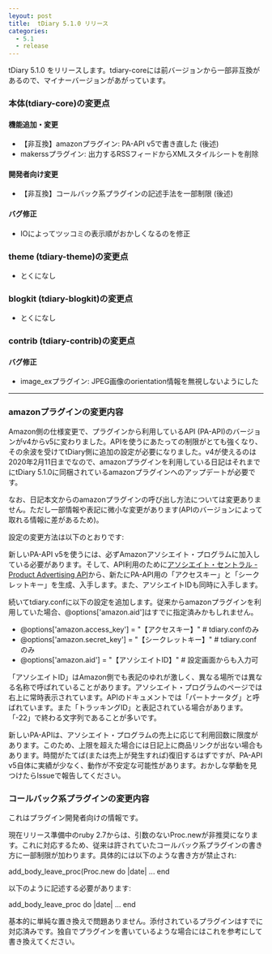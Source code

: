 ```yaml
---
leyout: post
title:  tDiary 5.1.0 リリース
categories:
  - 5.1
  - release
---
```

tDiary 5.1.0 をリリースします。tdiary-coreには前バージョンから一部非互換があるので、マイナーバージョンがあがっています。

### 本体(tdiary-core)の変更点
#### 機能追加・変更
* 【非互換】amazonプラグイン: PA-API v5で書き直した (後述)
* makerssプラグイン: 出力するRSSフィードからXMLスタイルシートを削除

#### 開発者向け変更
* 【非互換】コールバック系プラグインの記述手法を一部制限 (後述)

#### バグ修正
* IOによってツッコミの表示順がおかしくなるのを修正

### theme (tdiary-theme)の変更点
* とくになし

### blogkit (tdiary-blogkit)の変更点
* とくになし

### contrib (tdiary-contrib)の変更点
#### バグ修正
* image_exプラグイン: JPEG画像のorientation情報を無視しないようにした

----

### amazonプラグインの変更内容
Amazon側の仕様変更で、プラグインから利用しているAPI (PA-API)のバージョンがv4からv5に変わりました。APIを使うにあたっての制限がとても強くなり、その余波を受けてtDiary側に追加の設定が必要になりました。v4が使えるのは2020年2月11日までなので、amazonプラグインを利用している日記はそれまでにtDiary 5.1.0に同梱されているamazonプラグインへのアップデートが必要です。

なお、日記本文からのamazonプラグインの呼び出し方法については変更ありません。ただし一部情報や表記に微小な変更があります(APIのバージョンによって取れる情報に差があるため)。

設定の変更方法は以下のとおりです:

新しいPA-API v5を使うには、必ずAmazonアソシエイト・プログラムに加入している必要があります。そして、API利用のために[アソシエイト・セントラル - Product Advertising API](https://affiliate.amazon.co.jp/assoc_credentials/home)から、新たにPA-API用の「アクセスキー」と「シークレットキー」を生成、入手します。また、アソシエイトIDも同時に入手します。

続いてtdiary.confに以下の設定を追加します。従来からamazonプラグインを利用していた場合、@options['amazon.aid']はすでに指定済みかもしれません。

* @options['amazon.access_key'] = "【アクセスキー】" # tdiary.confのみ
* @options['amazon.secret_key'] = "【シークレットキー】" # tdiary.confのみ
* @options['amazon.aid'] = "【アソシエイトID】" # 設定画面からも入力可

「アソシエイトID」はAmazon側でも表記のゆれが激しく、異なる場所では異なる名称で呼ばれていることがあります。アソシエイト・プログラムのページでは右上に常時表示されています。APIのドキュメントでは「パートナータグ」と呼ばれています。また「トラッキングID」と表記されている場合があります。「-22」で終わる文字列であることが多いです。

新しいPA-APIは、アソシエイト・プログラムの売上に応じて利用回数に限度があります。このため、上限を超えた場合には日記上に商品リンクが出ない場合もあります。時間がたてば(または売上が発生すれば)復旧するはずですが、PA-API v5自体に実績が少なく、動作が不安定な可能性があります。おかしな挙動を見つけたらIssueで報告してください。

### コールバック系プラグインの変更内容
これはプラグイン開発者向けの情報です。

現在リリース準備中のruby 2.7からは、引数のないProc.newが非推奨になります。これに対応するため、従来は許されていたコールバック系プラグインの書き方に一部制限が加わります。具体的には以下のような書き方が禁止され:

 add_body_leave_proc(Proc.new do |date|
    ...
 end

以下のように記述する必要があります:


 add_body_leave_proc do |date|
    ...
 end

基本的に単純な置き換えで問題ありません。添付されているプラグインはすでに対応済みです。独自でプラグインを書いているような場合にはこれを参考にして書き換えてください。

